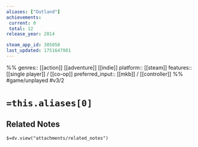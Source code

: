 ```yaml
---
aliases: ["Outland"]
achievements:
 current: 0
 total: 12
release_year: 2014

steam_app_id: 305050
last_updated: 1751647981
---
```

%%
genres:: [[action]] [[adventure]] [[indie]]
platform:: [[steam]]
features:: [[single player]] / [[co-op]]
preferred_input:: [[mkb]] / [[controller]]
%%
#game/unplayed
#v3/2

# `=this.aliases[0]`
## Related Notes
`$=dv.view("attachments/related_notes")`